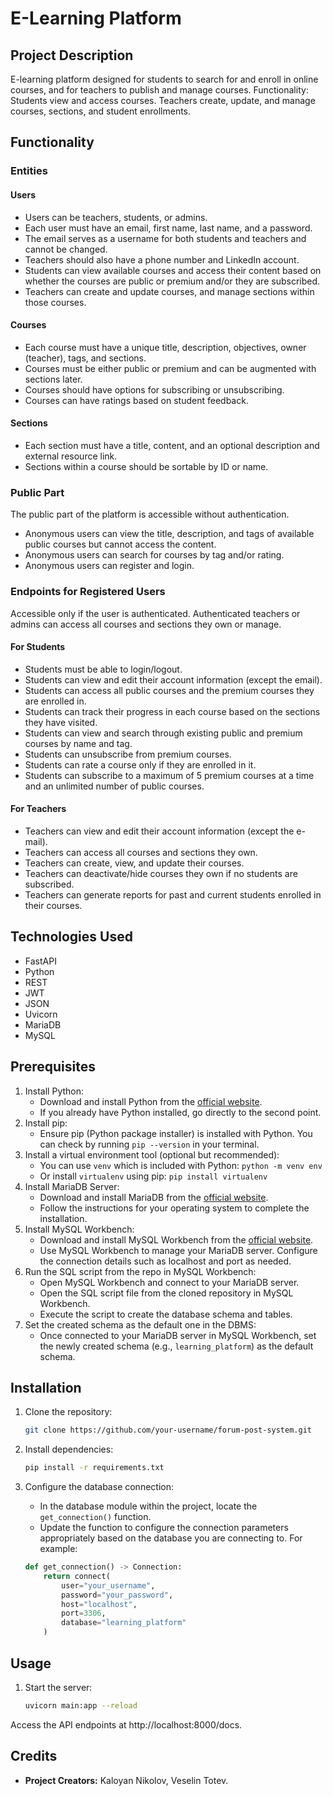 # E-Learning Platform

## Project Description

E-learning platform designed for students to search for and enroll in online courses, and for teachers to publish and manage courses. Functionality: Students view and access courses. Teachers create, update, and manage courses, sections, and student enrollments.

## Functionality

### Entities

#### Users
- Users can be teachers, students, or admins.
- Each user must have an email, first name, last name, and a password.
- The email serves as a username for both students and teachers and cannot be changed.
- Teachers should also have a phone number and LinkedIn account.
- Students can view available courses and access their content based on whether the courses are public or premium and/or they are subscribed.
- Teachers can create and update courses, and manage sections within those courses.

#### Courses
- Each course must have a unique title, description, objectives, owner (teacher), tags, and sections.
- Courses must be either public or premium and can be augmented with sections later.
- Courses should have options for subscribing or unsubscribing.
- Courses can have ratings based on student feedback.

#### Sections
- Each section must have a title, content, and an optional description and external resource link.
- Sections within a course should be sortable by ID or name.

### Public Part

The public part of the platform is accessible without authentication.
- Anonymous users can view the title, description, and tags of available public courses but cannot access the content.
- Anonymous users can search for courses by tag and/or rating.
- Anonymous users can register and login.

### Endpoints for Registered Users

Accessible only if the user is authenticated. Authenticated teachers or admins can access all courses and sections they own or manage.

#### For Students
- Students must be able to login/logout.
- Students can view and edit their account information (except the email).
- Students can access all public courses and the premium courses they are enrolled in.
- Students can track their progress in each course based on the sections they have visited.
- Students can view and search through existing public and premium courses by name and tag.
- Students can unsubscribe from premium courses.
- Students can rate a course only if they are enrolled in it.
- Students can subscribe to a maximum of 5 premium courses at a time and an unlimited number of public courses.

#### For Teachers
- Teachers can view and edit their account information (except the e-mail).
- Teachers can access all courses and sections they own.
- Teachers can create, view, and update their courses.
- Teachers can deactivate/hide courses they own if no students are subscribed.
- Teachers can generate reports for past and current students enrolled in their courses.

## Technologies Used
- FastAPI
- Python
- REST
- JWT
- JSON
- Uvicorn
- MariaDB
- MySQL

## Prerequisites
1. Install Python:
   - Download and install Python from the [official website](https://www.python.org/downloads/).
   - If you already have Python installed, go directly to the second point.
2. Install pip:
   - Ensure pip (Python package installer) is installed with Python. You can check by running `pip --version` in your terminal.
3. Install a virtual environment tool (optional but recommended):
   - You can use `venv` which is included with Python: `python -m venv env`
   - Or install `virtualenv` using pip: `pip install virtualenv`
4. Install MariaDB Server:
   - Download and install MariaDB from the [official website](https://mariadb.org/download/).
   - Follow the instructions for your operating system to complete the installation.
5. Install MySQL Workbench:
   - Download and install MySQL Workbench from the [official website](https://www.mysql.com/products/workbench/).
   - Use MySQL Workbench to manage your MariaDB server. Configure the connection details such as localhost and port as needed.
6. Run the SQL script from the repo in MySQL Workbench:
   - Open MySQL Workbench and connect to your MariaDB server.
   - Open the SQL script file from the cloned repository in MySQL Workbench.
   - Execute the script to create the database schema and tables.
7. Set the created schema as the default one in the DBMS:
   - Once connected to your MariaDB server in MySQL Workbench, set the newly created schema (e.g., `learning_platform`) as the default schema.

## Installation

1. Clone the repository:
   ```bash
   git clone https://github.com/your-username/forum-post-system.git

2. Install dependencies:
   ```bash
   pip install -r requirements.txt

3. Configure the database connection:
   - In the database module within the project, locate the `get_connection()` function.
   - Update the function to configure the connection parameters appropriately based on the database you are connecting to. For example:
   
   ```python
   def get_connection() -> Connection:
       return connect(
           user="your_username",
           password="your_password",
           host="localhost",
           port=3306,
           database="learning_platform"
       )

## Usage

1. Start the server:
   ```bash
   uvicorn main:app --reload

Access the API endpoints at http://localhost:8000/docs.

## Credits

- **Project Creators:** Kaloyan Nikolov, Veselin Totev.


